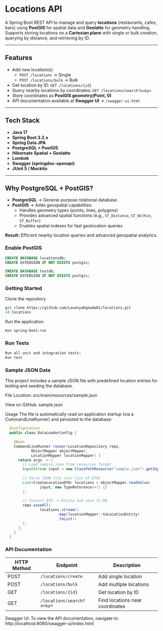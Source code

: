 # Locations API

A Spring Boot REST API to manage and query **locations** (restaurants, cafes, bars) using **PostGIS** for spatial data and **Geolatte** for geometry handling.  
Supports storing locations on a **Cartesian plane** with single or bulk creation, querying by distance, and retrieving by ID.

---

## Features
- Add new location(s):
  - `POST /locations` → Single
  - `POST /locations/bulk` → Bulk
- Get location by ID: `GET /locations/{id}`
- Query nearby locations by coordinates: `GET /locations/search?x=&y=`
- Store coordinates as **PostGIS geometry(Point, 0)**
- API documentation available at **Swagger UI** → `/swagger-ui.html`

---

## Tech Stack
- **Java 17**
- **Spring Boot 3.2.x**
- **Spring Data JPA**
- **PostgreSQL + PostGIS**
- **Hibernate Spatial + Geolatte**
- **Lombok**
- **Swagger (springdoc-openapi)**
- **JUnit 5 / Mockito**

---

## Why PostgreSQL + PostGIS?
- **PostgreSQL** → General-purpose relational database.
- **PostGIS** → Adds geospatial capabilities:
  - Handles geometry types (points, lines, polygons)
  - Provides advanced spatial functions (e.g., `ST_Distance`, `ST_Within`, `ST_Buffer`)
  - Enables spatial indexes for fast geolocation queries

**Result:** Efficient nearby location queries and advanced geospatial analytics.

### Enable PostGIS
```sql
CREATE DATABASE locationsdb;
CREATE EXTENSION IF NOT EXISTS postgis;

CREATE DATABASE testdb;
CREATE EXTENSION IF NOT EXISTS postgis;
```


###  Getting Started
Clone the repository
```bash
git clone https://github.com/LavanyaKgowda01/locations.git
cd locations
```
Run the application
```bash
mvn spring-boot:run
```

### Run Tests
```bash
Run all unit and integration tests:
mvn test
```

### Sample JSON Data
This project includes a sample JSON file with predefined location entries for testing and seeding the database.

File Location: src/main/resources/sample.json

View on GitHub: sample.json

Usage
The file is automatically read on application startup (via a CommandLineRunner) and persisted to the database:

```java
  @Configuration
  public class DataLoaderConfig {
  
    @Bean
    CommandLineRunner runner(LocationRepository repo,
            ObjectMapper objectMapper,
            LocationMapper locationMapper) {
      return args -> {
        // Load sample.json from resources folder
        InputStream input = new ClassPathResource("sample.json").getInputStream();
  
        // Parse JSON file into list of DTOs
        List<CreateLocationDTO> locations = objectMapper.readValue(
                input, new TypeReference<>() {}
        );
  
        // Convert DTO -> Entity and save to DB
        repo.saveAll(
                locations.stream()
                        .map(locationMapper::toLocationEntity)
                        .toList()
        );
      };
    }
  }
```


### API Documentation
| HTTP Method | Endpoint                  | Description                     |
| ----------- | ------------------------- | ------------------------------- |
| POST        | `/locations/create`       | Add single location             |
| POST        | `/locations/bulk`         | Add multiple locations          |
| GET         | `/locations/{id}`         | Get location by ID              |
| GET         | `/locations/search?x=&y=` | Find locations near coordinates |

Swagger UI:
To view the API documentation, navigate to: http://localhost:8080/swagger-ui/index.html


